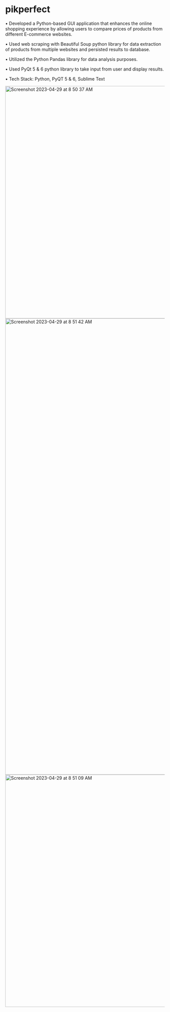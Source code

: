 # pikperfect


• Developed a Python-based GUI application that enhances the online shopping experience by allowing users to compare prices of products from different E-commerce websites.

• Used web scraping with Beautiful Soup python library for data extraction of products from multiple websites and persisted results to database.

• Utilized the Python Pandas library for data analysis purposes.

• Used PyQt 5 & 6 python library to take input from user and display results.

• Tech Stack: Python, PyQT 5 & 6, Sublime Text

<img width="733" alt="Screenshot 2023-04-29 at 8 50 37 AM" src="https://github.com/surajgupta101/pikperfect/assets/56082030/e502caf1-8540-40ce-acad-024c81ee8b9b">

<img width="1439" alt="Screenshot 2023-04-29 at 8 51 42 AM" src="https://github.com/surajgupta101/pikperfect/assets/56082030/9416f819-186f-44b0-9816-fb5711be421b">

<img width="733" alt="Screenshot 2023-04-29 at 8 51 09 AM" src="https://github.com/surajgupta101/pikperfect/assets/56082030/76669c32-fc64-44a0-82ab-f1a51ae3a158">
